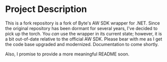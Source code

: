 # Project Description

This is a fork repository is a fork of Byte's AW SDK wrapper for .NET. Since the original repository has been dormant for several years, I've decided to pick up the torch. You _can_ use the wrapper in its current state; however, it is a bit out-of-date relative to the official AW SDK. Please bear with me as I get the code base upgraded and modernized. Documentation to come shortly.

Also, I promise to provide a more meaningful README soon.